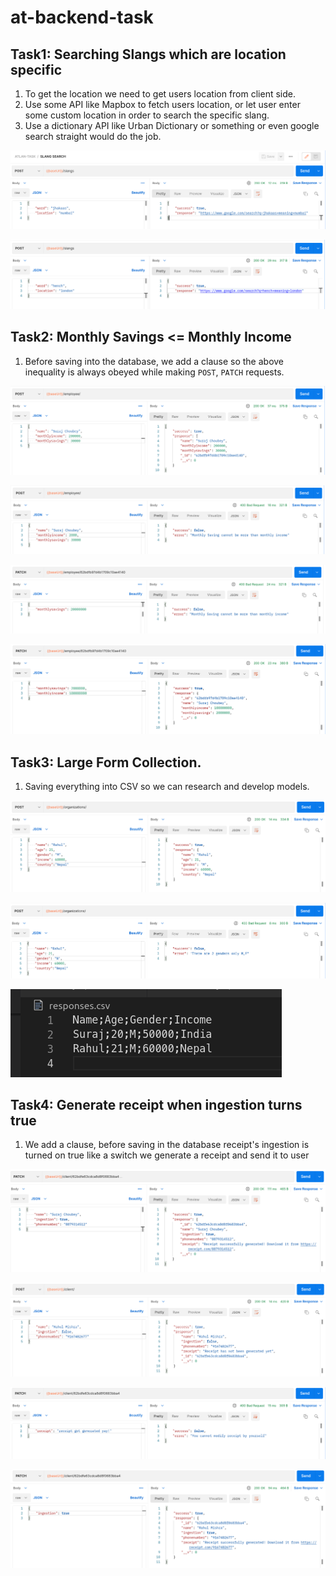 # at-backend-task

## Task1: Searching Slangs which are location specific
1. To get the location we need to get users location from client side.
2. Use some API like Mapbox to fetch users location, or let user enter some custom location in order to search the specific slang.
3. Use a dictionary API like Urban Dictionary or something or even google search straight would do the job.

![](images/1-1.png)

![](images/1-2.png)

## Task2: Monthly Savings <= Monthly Income

1. Before saving into the database, we add a clause so the above inequality is always obeyed while making `POST`, `PATCH` requests.

![](images/2-1.png)

![](images/2-2.png)

![](images/2-3.png)

![](images/2-4.png)

## Task3: Large Form Collection.

1. Saving everything into CSV so we can research and develop models.

![](images/3-1.png)

![](images/3-2.png)

![](images/3-3.png)

## Task4: Generate receipt when ingestion turns true

1. We add a clause, before saving in the database receipt's ingestion is turned on true like a switch we generate a receipt and send it to user

![](images/4-1.png)

![](images/4-2.png)

![](images/4-3.png)

![](images/4-4.png)
